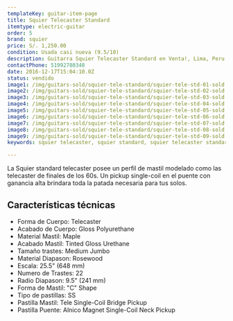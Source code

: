 ```yaml
---
templateKey: guitar-item-page
title: Squier Telecaster Standard
itemtype: electric-guitar
order: 5
brand: squier
price: S/. 1,250.00
condition: Usada casi nueva (9.5/10)
description: Guitarra Squier Telecaster Standard en Venta!, Lima, Peru
contactPhone: 51992780348
date: 2016-12-17T15:04:10.0Z
status: vendido
image1: /img/guitars-sold/squier-tele-standard/squier-tele-std-01-sold.jpg
image2: /img/guitars-sold/squier-tele-standard/squier-tele-std-02-sold.jpg
image3: /img/guitars-sold/squier-tele-standard/squier-tele-std-03-sold.jpg
image4: /img/guitars-sold/squier-tele-standard/squier-tele-std-04-sold.jpg
image5: /img/guitars-sold/squier-tele-standard/squier-tele-std-05-sold.jpg
image6: /img/guitars-sold/squier-tele-standard/squier-tele-std-06-sold.jpg
image7: /img/guitars-sold/squier-tele-standard/squier-tele-std-07-sold.jpg
image8: /img/guitars-sold/squier-tele-standard/squier-tele-std-08-sold.jpg
image9: /img/guitars-sold/squier-tele-standard/squier-tele-std-09-sold.jpg
keywords: squier telecaster, squier standard, squier telecaster standard

---
```

La Squier standard telecaster posee un perfil de mastil modelado como las telecaster de finales de los 60s. Un pickup single-coil en el puente con ganancia alta brindara toda la patada necesaria para tus solos.

## Características técnicas

* Forma de Cuerpo: Telecaster
* Acabado de Cuerpo: Gloss Polyurethane
* Material Mastil: Maple
* Acabado Mastil: Tinted Gloss Urethane
* Tamaño trastes: Medium Jumbo
* Material Diapason: Rosewood
* Escala: 25.5" (648 mm)
* Numero de Trastes: 22
* Radio Diapason: 9.5" (241 mm)
* Forma de Mastil: "C" Shape
* Tipo de pastillas: SS
* Pastilla Mastil: Tele Single-Coil Bridge Pickup
* Pastilla Puente: Alnico Magnet Single-Coil Neck Pickup